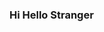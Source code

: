 ### Hi Hello Stranger

<!--
**bosconic/bosconic** is a ✨ _special_ ✨ repository because its `README.md` (this file) appears on your GitHub profile.

Here are some ideas to get you started:

- 🔭 I’m currently working on answering the question if there is a way to understand someone through the books they have read
- 🌱 I’m currently learning how to use R, but more importantly trying to generate a story with the data I decide to pursure
- 👯 I’m looking to collaborate on projects about literature and people.
- 🤔 I’m looking for help with ...
- 💬 Ask me about books and movies, I am always happy to give recommendations. I am equally excited to recieve reccomendations.
- 📫 How to reach me: ...
- 😄 Pronouns: He/Him ...
- ⚡ Fun fact:  I Love  McDonald's..
-->
